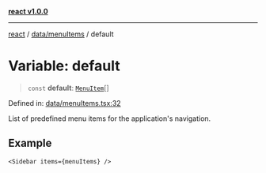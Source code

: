 [**react v1.0.0**](../../../README.md)

***

[react](../../../modules.md) / [data/menuItems](../README.md) / default

# Variable: default

> `const` **default**: [`MenuItem`](../interfaces/MenuItem.md)[]

Defined in: [data/menuItems.tsx:32](https://github.com/AbelGRubio/frontend-chat/blob/94a79fb2b79fd1c18d40ec9eeb8377e87e00aa93/src/data/menuItems.tsx#L32)

List of predefined menu items for the application's navigation.

## Example

```tsx
<Sidebar items={menuItems} />
```
